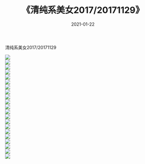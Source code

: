 ﻿---
layout: post
title:  《清纯系美女2017/20171129》
date:   2021-01-22
img: http://pic.660000.xyz/1:/清纯系美女/2017/20171129/000.jpg
categories: [美女, 清纯, 唯美]
---

清纯系美女2017/20171129

 ![](http://pic.660000.xyz/1:/清纯系美女/2017/20171129/001.jpg) <br>![](http://pic.660000.xyz/1:/清纯系美女/2017/20171129/002.jpg) <br>![](http://pic.660000.xyz/1:/清纯系美女/2017/20171129/003.jpg) <br>![](http://pic.660000.xyz/1:/清纯系美女/2017/20171129/004.jpg) <br>![](http://pic.660000.xyz/1:/清纯系美女/2017/20171129/005.jpg) <br>![](http://pic.660000.xyz/1:/清纯系美女/2017/20171129/006.jpg) <br>![](http://pic.660000.xyz/1:/清纯系美女/2017/20171129/007.jpg) <br>![](http://pic.660000.xyz/1:/清纯系美女/2017/20171129/008.jpg) <br>![](http://pic.660000.xyz/1:/清纯系美女/2017/20171129/009.jpg) <br>![](http://pic.660000.xyz/1:/清纯系美女/2017/20171129/010.jpg) <br>![](http://pic.660000.xyz/1:/清纯系美女/2017/20171129/011.jpg) <br>![](http://pic.660000.xyz/1:/清纯系美女/2017/20171129/012.jpg) <br>![](http://pic.660000.xyz/1:/清纯系美女/2017/20171129/013.jpg) <br>![](http://pic.660000.xyz/1:/清纯系美女/2017/20171129/014.jpg) <br>![](http://pic.660000.xyz/1:/清纯系美女/2017/20171129/015.jpg) <br>![](http://pic.660000.xyz/1:/清纯系美女/2017/20171129/016.jpg) <br>![](http://pic.660000.xyz/1:/清纯系美女/2017/20171129/017.jpg) <br>![](http://pic.660000.xyz/1:/清纯系美女/2017/20171129/018.jpg) <br>![](http://pic.660000.xyz/1:/清纯系美女/2017/20171129/019.jpg) <br>![](http://pic.660000.xyz/1:/清纯系美女/2017/20171129/020.jpg) <br>![](http://pic.660000.xyz/1:/清纯系美女/2017/20171129/021.jpg) <br>